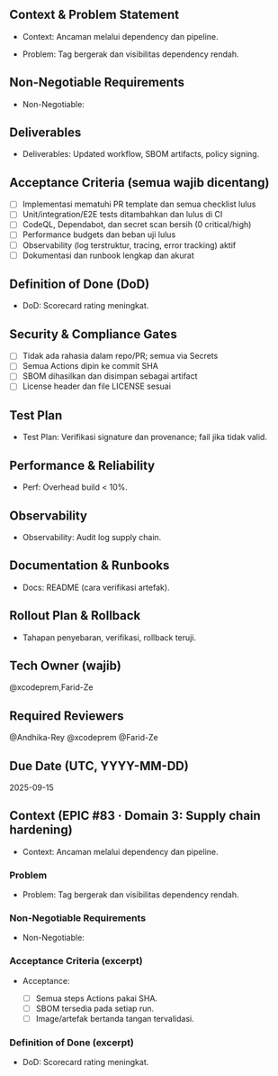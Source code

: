 <!-- AUTO:ENTERPRISE_TEMPLATE_V1 BEGIN -->
<!-- epic:#83 domain:3:Supply chain hardening generated:2025-08-23T18:24:26.933Z -->
## Context & Problem Statement
- Context: Ancaman melalui dependency dan pipeline.

- Problem: Tag bergerak dan visibilitas dependency rendah.

## Non-Negotiable Requirements
- Non-Negotiable:

## Deliverables
- Deliverables: Updated workflow, SBOM artifacts, policy signing.

## Acceptance Criteria (semua wajib dicentang)
- [ ] Implementasi mematuhi PR template dan semua checklist lulus
- [ ] Unit/integration/E2E tests ditambahkan dan lulus di CI
- [ ] CodeQL, Dependabot, dan secret scan bersih (0 critical/high)
- [ ] Performance budgets dan beban uji lulus
- [ ] Observability (log terstruktur, tracing, error tracking) aktif
- [ ] Dokumentasi dan runbook lengkap dan akurat

## Definition of Done (DoD)
- DoD: Scorecard rating meningkat.

## Security & Compliance Gates
- [ ] Tidak ada rahasia dalam repo/PR; semua via Secrets
- [ ] Semua Actions dipin ke commit SHA
- [ ] SBOM dihasilkan dan disimpan sebagai artifact
- [ ] License header dan file LICENSE sesuai

## Test Plan
- Test Plan: Verifikasi signature dan provenance; fail jika tidak valid.

## Performance & Reliability
- Perf: Overhead build < 10%.

## Observability
- Observability: Audit log supply chain.

## Documentation & Runbooks
- Docs: README (cara verifikasi artefak).

## Rollout Plan & Rollback
- Tahapan penyebaran, verifikasi, rollback teruji.

## Tech Owner (wajib)
@xcodeprem,Farid-Ze

## Required Reviewers
@Andhika-Rey @xcodeprem @Farid-Ze

## Due Date (UTC, YYYY-MM-DD)
2025-09-15
<!-- AUTO:ENTERPRISE_TEMPLATE_V1 END -->

<!-- AUTO:CONTEXT_V1 BEGIN -->
<!-- parent:#6 epic:#83 generated:2025-08-23T16:20:17.067Z -->
## Context (EPIC #83 · Domain 3: Supply chain hardening)

- Context: Ancaman melalui dependency dan pipeline.

### Problem
- Problem: Tag bergerak dan visibilitas dependency rendah.

### Non-Negotiable Requirements
- Non-Negotiable:

### Acceptance Criteria (excerpt)
- Acceptance:
  
  - [ ] Semua steps Actions pakai SHA.
  - [ ] SBOM tersedia pada setiap run.
  - [ ] Image/artefak bertanda tangan tervalidasi.

### Definition of Done (excerpt)
- DoD: Scorecard rating meningkat.

<!-- AUTO:CONTEXT_V1 END -->

